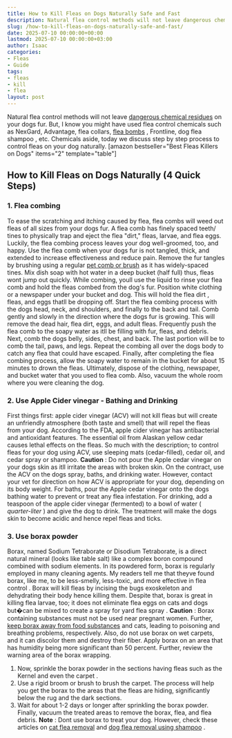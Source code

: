 ```yaml
---
title: How to Kill Fleas on Dogs Naturally Safe and Fast
description: Natural flea control methods will not leave dangerous chemical residues on your dogs fur. But, I know you might have used flea control chemicals such as...
slug: /how-to-kill-fleas-on-dogs-naturally-safe-and-fast/
date: 2025-07-10 00:00:00+00:00
lastmod: 2025-07-10 00:00:00+03:00
author: Isaac
categories:
- Fleas
- Guide
tags:
- fleas
- kill
- flea
layout: post
---
```

Natural flea control methods will not leave
[dangerous chemical residues](https://www.nrdc.org/sites/default/files/poisonsonpets.pdf)
on your dogs fur.
But, I know you might have used flea control chemicals such as NexGard, Advantage, flea collars,
[flea bombs](https://pestpolicy.com/best-fogger-for-[fleas](https://pestpolicy.com/how-to-kill-flea-eggs/)/)
, Frontline,
dog flea shampoo
, etc.
Chemicals aside, today we discuss step by step process to control fleas on your dog naturally.
[amazon bestseller="Best Fleas Killers on Dogs" items="2" template="table"]
## How to Kill Fleas on Dogs Naturally (4 Quick Steps)
### 1. Flea combing
To ease the scratching and itching caused by flea, flea combs will weed out fleas of all sizes from your dogs fur. A flea comb has finely spaced teeth/ tines to physically trap and eject the flea "dirt," fleas, larvae, and flea eggs. Luckily, the
flea combing process leaves your dog
well-groomed, too, and happy.
Use the
flea comb
when your dogs fur is not tangled, thick, and extended to increase effectiveness and reduce pain. Remove the fur tangles by brushing using a regular
[pet comb or brush](https://www.amazon.com/dp/B00OIOB90E/?tag=p-policy-20)
as it has widely-spaced tines.
Mix
dish soap
with hot water in a deep bucket (half full)  thus, fleas wont jump out quickly. While combing, youll use the liquid to rinse your
flea comb
and hold the fleas combed from the dog's fur.
Position white clothing or a newspaper under your bucket and dog. This will hold the
flea dirt
, fleas, and eggs thatll be dropping off.
Start the
flea combing process
with the dogs head, neck, and shoulders, and finally to the back and tail.
Comb gently and slowly in the direction where the dogs fur is growing. This will remove the dead hair, flea dirt, eggs, and adult fleas. Frequently push the flea comb to the soapy water as itll be filling with fur, fleas, and debris.
Next, comb the dogs belly, sides, chest, and back. The last portion will be to comb the tail, paws, and legs. Repeat the combing all over the dogs body to catch any flea that could have escaped.
Finally, after completing the flea combing process, allow the soapy water to remain in the bucket for about 15 minutes to drown the fleas. Ultimately, dispose of the clothing, newspaper, and bucket water that you used to flea comb. Also,
vacuum the whole room where you
were cleaning the dog.
### 2. Use Apple Cider vinegar - Bathing and Drinking
First things first:
apple cider vinegar
(ACV) will not kill fleas but will create an unfriendly atmosphere (both taste and smell) that will repel the fleas from your dog. According to the FDA, apple cider vinegar has antibacterial and antioxidant features.
The
essential oil
from Alaskan yellow cedar causes lethal effects on the fleas. So much with the description; to
control fleas
for your dog using ACV, use sleeping mats (cedar-filled), cedar oil, and cedar spray or shampoo.
**Caution**
: Do not pour the Apple cedar vinegar on your dogs skin as itll irritate the areas with broken skin. On the contract, use the ACV on the dogs spray, baths, and drinking water. However, contact your vet for direction on how ACV is appropriate for your dog, depending on its body weight.
For baths, pour the Apple cedar vinegar onto the dogs bathing water to prevent or treat any flea infestation.
For drinking, add a teaspoon of the apple cider vinegar (fermented) to a bowl of water (
*quarter-liter*
) and give the dog to drink. The treatment will make the dogs skin to become acidic and hence repel fleas and ticks.
### 3. Use borax powder
Borax, named Sodium Tetraborate or Disodium Tetraborate, is a direct natural mineral (looks like table salt) like a complex boron compound combined with sodium elements.
In its powdered form, borax is regularly employed in many cleaning agents. My readers tell me that theyve found borax, like me, to be less-smelly, less-toxic, and more
effective in flea control
.
Borax will kill fleas
by incising the bugs exoskeleton and dehydrating their body hence killing them. Despite that, borax is great in killing flea larvae, too; it does not
eliminate flea eggs on cats and dogs
but�can be
mixed to create a spray for yard flea spray
.
**Caution**
: Borax containing substances must not be used near pregnant women. Further,
[keep borax away from food substances](http://npic.orst.edu/factsheets/boricgen.html)
and cats, leading to poisoning and breathing problems, respectively. Also, do not use borax on wet carpets, and it can discolor them and destroy their fiber.
Apply borax on an area that has humidity being more significant than 50 percent. Further, review the warning area of the borax wrapping.
1. Now, sprinkle the borax powder in the sections having
fleas such as the Kernel and even the carpet
.
2. Use a rigid broom or brush to brush the carpet. The process will help you get the borax to the areas that the
fleas are hiding, significantly below the rug
and the dark sections.
3. Wait for about 1-2 days or longer after sprinkling the borax powder. Finally, vacuum the treated areas to remove the borax, flea, and flea debris.
**Note**
: Dont use borax to treat your dog. However, check these articles on
[cat flea removal](https://pestpolicy.com/best-flea-treatment-for-cats/)
and
[dog flea removal using shampoo](https://pestpolicy.com/best-flea-shampoo-for-dogs/)
.
